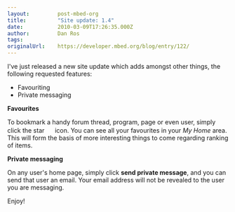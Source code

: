```yaml
---
layout:         post-mbed-org
title:          "Site update: 1.4"
date:           2010-03-09T17:26:35.000Z
author:         Dan Ros
tags:           
originalUrl:    https://developer.mbed.org/blog/entry/122/
---
```


<p>
  I've just released a new site update which adds amongst other
  things, the following requested features:
</p>
<ul>
  <li>Favouriting
  </li>
  <li>Private messaging
  </li>
</ul>
<p>
  <strong>Favourites</strong>
</p>
<p>
  To bookmark a handy forum thread, program, page or even user,
  simply click the star <img alt="" height="16" src=
  "http://mbed.org/media/img/icons/greystar.png" width="16"> icon.
  You can see all your favourites in your <em>My Home</em> area.
  This will form the basis of more interesting things to come
  regarding ranking of items.
</p>
<p>
  <strong>Private messaging</strong>
</p>
<p>
  On any user's home page, simply click <strong>send private
  message</strong>, and you can send that user an email. Your email
  address will not be revealed to the user you are messaging.
</p>
<p>
  Enjoy!
</p>

